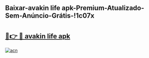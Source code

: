 
## Baixar-avakin life apk-Premium-Atualizado-Sem-Anúncio-Grátis-!1c07x

# <h2><a href="https://andorid.site?title=avakin_life_apk&ref=27">🔗👉 🔴 avakin life apk</a></h2>

[![acn](https://github.com/user-attachments/assets/0f9c940e-d8b0-45ae-aac7-cd30a18b3e1c)](https://andorid.site?title=avakin_life_apk&ref=27)

